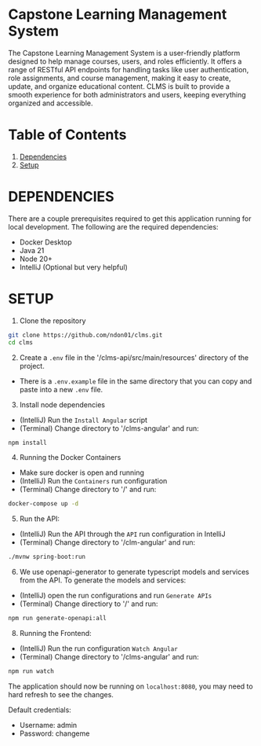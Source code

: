 # Capstone Learning Management System
The Capstone Learning Management System is a user-friendly platform designed to help manage courses, users, and roles efficiently. It offers a range of RESTful API endpoints for handling tasks like user authentication, role assignments, and course management, making it easy to create, update, and organize educational content. CLMS is built to provide a smooth experience for both administrators and users, keeping everything organized and accessible.

# Table of Contents
1. [Dependencies](#dependencies)
2. [Setup](#setup)
     
# DEPENDENCIES
There are a couple prerequisites required to get this application running for local development.
The following are the required dependencies:
- Docker Desktop
- Java 21
- Node 20+
- IntelliJ (Optional but very helpful)

# SETUP
1. Clone the repository
```bash
git clone https://github.com/ndon01/clms.git
cd clms
```

2. Create a `.env` file in the '/clms-api/src/main/resources' directory of the project.
- There is a `.env.example` file in the same directory that you can copy and paste into a new `.env` file.


3. Install node dependencies
- (IntelliJ) Run the `Install Angular` script
- (Terminal) Change directory to '/clms-angular' and run:
```bash
npm install
```
4. Running the Docker Containers
- Make sure docker is open and running
- (IntelliJ) Run the `Containers` run configuration
- (Terminal) Change directory to '/' and run:
```bash
docker-compose up -d
```
5. Run the API:
- (IntelliJ) Run the API through the `API` run configuration in IntelliJ
- (Terminal) Change directory to '/clm-angular' and run:
```bash
./mvnw spring-boot:run
```

6. We use openapi-generator to generate typescript models and services from the API. To generate the models and services:
- (IntelliJ) open the run configurations and run `Generate APIs`
- (Terminal) Change directiory to '/' and run:
```bash
npm run generate-openapi:all
```

8. Running the Frontend:
- (IntelliJ) Run the run configuration `Watch Angular`
- (Terminal) Change directory to '/clms-angular' and run:
```bash
npm run watch
```

The application should now be running on `localhost:8080`, you may need to hard refresh to see the changes.

Default credentials:
- Username: admin
- Password: changeme